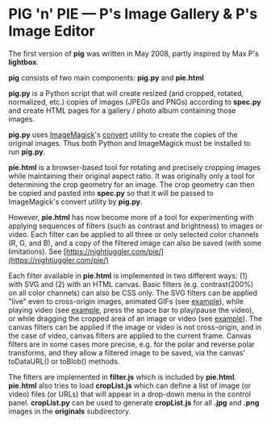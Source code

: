 # PIG 'n' PIE &mdash; P's Image Gallery &amp; P's Image Editor

The first version of **pig** was written in May 2008, partly inspired by Max P's **lightbox**.

**pig** consists of two main components: **pig.py** and **pie.html**

**pig.py** is a Python script that will create resized (and cropped, rotated, normalized, etc.) copies of images (JPEGs and PNGs) according to **spec.py** and create HTML pages for a gallery / photo album containing those images.

**pig.py** uses [ImageMagick](https://www.imagemagick.org/)'s [convert](https://www.imagemagick.org/script/convert.php) utility to create the copies of the original images. Thus both Python and ImageMagick must be installed to run **pig.py**.

**pie.html** is a browser-based tool for rotating and precisely cropping images while maintaining their original aspect ratio. It was originally only a tool for determining the crop geometry for an image. The crop geometry can then be copied and pasted into **spec.py** so that it will be passed to ImageMagick's convert utility by **pig.py**.

However, **pie.html** has now become more of a tool for experimenting with applying sequences of filters (such as contrast and brightness) to images or video. Each filter can be applied to all three or only selected color channels (R, G, and B), and a copy of the filtered image can also be saved (with some limitations). See [https://nightjuggler.com/pie/](https://nightjuggler.com/pie/)

Each filter available in **pie.html** is implemented in two different ways: (1) with SVG and (2) with an HTML canvas. Basic filters (e.g. contrast(200%) on all color channels) can also be CSS only. The SVG filters can be applied "live" even to cross-origin images, animated GIFs (see <a href="https://nightjuggler.com/pie/?f=contrast,rgb,200/polar/blur-x,gb,8,1/depolar&c=400x335+0+0&cors&i=https://media.giphy.com/media/F3Q638k5euONa/giphy.gif">example</a>), while playing video (see <a href="https://nightjuggler.com/pie/?i=MountMuir.mp4&c=640x480+0+0&f=convolve,rgb,10">example</a>, press the space bar to play/pause the video), or while dragging the cropped area of an image or video (see <a href="https://nightjuggler.com/pie/?f=contrast,rgb,160/polar,rg&c=1500x1000+1450+1300">example</a>). The canvas filters can be applied if the image or video is not cross-origin, and in the case of video, canvas filters are applied to the current frame. Canvas filters are in some cases more precise, e.g. for the polar and reverse polar transforms, and they allow a filtered image to be saved, via the canvas' toDataURL() or toBlob() methods.

The filters are implemented in **filter.js** which is included by **pie.html**. **pie.html** also tries to load **cropList.js** which can define a list of image (or video) files (or URLs) that will appear in a drop-down menu in the control panel. **cropList.py** can be used to generate **cropList.js** for all **.jpg** and **.png** images in the **originals** subdirectory.
